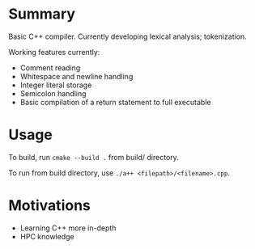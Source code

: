 # Summary
Basic C++ compiler. Currently developing lexical analysis; tokenization.

Working features currently:
 - Comment reading
 - Whitespace and newline handling
 - Integer literal storage
 - Semicolon handling
 - Basic compilation of a return statement to full executable

# Usage
To build, run ```cmake --build .``` from build/ directory.

To run from build directory, use ```./a++ <filepath>/<filename>.cpp```.

# Motivations
 - Learning C++ more in-depth
 - HPC knowledge
